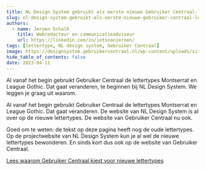 ```yaml
---
title: NL Design System gebruikt als eerste nieuwe Gebruiker Centraal-lettertype
slug: nl-design-system-gebruikt-als-eerste-nieuwe-gebruiker-centraal-lettertype
authors:
  - name: Jeroen Schalk
    title: Webredacteur en communicatieadviseur
    url: https://linkedin.com/in/ietsvanjeroen/
tags: [lettertype, NL design system, Gebruiker Centraal]
image: https://designsystem.gebruikercentraal.nl/wp-content/uploads/sites/26/2023/05/0412_Uitgelichte-afbeeldingen_NLDS-1024x576.jpg
hide_table_of_contents: false
date: 2023-04-11
---
```


Al vanaf het begin gebruikt Gebruiker Centraal de lettertypes Montserrat en League Gothic. Dat gaat veranderen, te beginnen bij NL Design System. We leggen je graag uit waarom.

<!-- truncate -->

Al vanaf het begin gebruikt Gebruiker Centraal de lettertypes Montserrat en League Gothic. Dat gaat veranderen. De website van NL Design System is al over op de nieuwe lettertypes. De website van Gebruiker Centraal nu ook.

Goed om te weten: de tekst op deze pagina heeft nog de oude lettertypes. Op de projectwebsite van NL Design System kun je al wel de nieuwe lettertypes bewonderen. En sinds kort dus ook op de website van Gebruiker Centraal.

[Lees waarom Gebruiker Centraal kiest voor nieuwe lettertypes](https://www.gebruikercentraal.nl/blog/waarom-we-kiezen-voor-nieuwe-lettertypes/)
